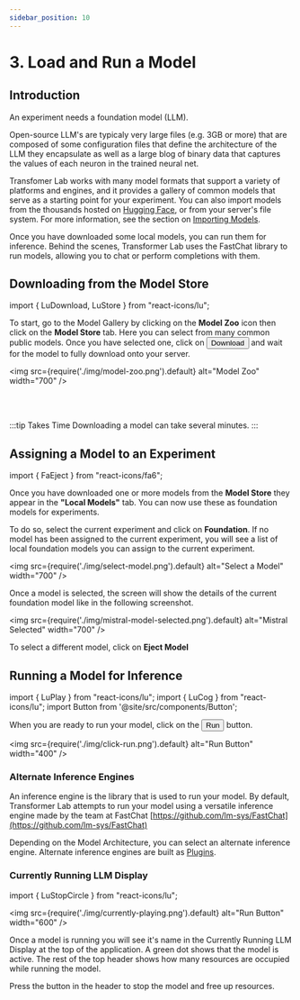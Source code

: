 ```yaml
---
sidebar_position: 10
---
```


# 3. Load and Run a Model

## Introduction

An experiment needs a foundation model (LLM).

Open-source LLM's are typicaly very large files (e.g. 3GB or more) that are composed of some configuration files that define the architecture of the LLM they encapsulate as well as a large blog of binary data that captures the values of each neuron in the trained neural net.

Transfomer Lab works with many model formats that support a variety of platforms and engines, and it provides a gallery of common models that serve as a starting point for your experiment. You can also import models from the thousands hosted on [Hugging Face](https://huggingface.co/models), or from your server's file system. For more information, see the section on [Importing Models](../advanced/import.md).

Once you have downloaded some local models, you can run them for inference. Behind the scenes, Transformer Lab uses the FastChat library to run models, allowing you to chat or perform completions with them.

## Downloading from the Model Store

import { LuDownload, LuStore } from "react-icons/lu";

To start, go to the Model Gallery by clicking on the <LuDownload /> **Model Zoo** icon then click on the <LuStore />
**Model Store** tab. Here you can select from many common public models. Once you have selected one, click on <Button>Download<DownloadSvg/></Button> and wait for the model to fully download onto your server.

<img src={require('./img/model-zoo.png').default} alt="Model Zoo" width="700" />

<br/><br/>

:::tip Takes Time
Downloading a model can take several minutes.
:::

## Assigning a Model to an Experiment

import { FaEject } from "react-icons/fa6";

Once you have downloaded one or more models from the **Model Store** they appear in the **"Local Models"** tab. You can now use these as foundation models for experiments.

To do so, select the current experiment and click on **Foundation**. If no model has been assigned to the current experiment, you will see a list of local foundation models you can assign to the current experiment.

<img src={require('./img/select-model.png').default} alt="Select a Model" width="700" />

Once a model is selected, the screen will show the details of the current foundation model like in the following screenshot.

<img src={require('./img/mistral-model-selected.png').default} alt="Mistral Selected" width="700" />

To select a different model, click on <FaEject/> **Eject Model**

## Running a Model for Inference

import { LuPlay } from "react-icons/lu";
import { LuCog } from "react-icons/lu";
import Button from '@site/src/components/Button';

When you are ready to run your model, click on the <Button><LuPlay/>Run</Button> button.

<img src={require('./img/click-run.png').default} alt="Run Button" width="400" />

### Alternate Inference Engines

An inference engine is the library that is used to run your model. By default, Transformer Lab attempts to run your model using a versatile inference engine made by the team at FastChat [https://github.com/lm-sys/FastChat](https://github.com/lm-sys/FastChat)

Depending on the Model Architecture, you can select an alternate inference engine. Alternate inference engines are built as [Plugins](../advanced/plugins.md).

### Currently Running LLM Display

import { LuStopCircle } from "react-icons/lu";

<img src={require('./img/currently-playing.png').default} alt="Run Button" width="600" />

Once a model is running you will see it's name in the Currently Running LLM Display at the top of the application. A green dot shows that the model is active. The rest of the top header shows how many resources are occupied while running the model.

Press the <LuStopCircle/> button in the header to stop the model and free up resources.
